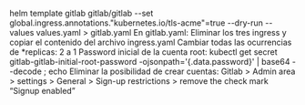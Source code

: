 helm template gitlab gitlab/gitlab --set global.ingress.annotations."kubernetes\.io/tls-acme"=true --dry-run --values values.yaml > gitlab.yaml
En gitlab.yaml:
Eliminar los tres ingress y copiar el contenido del archivo ingress.yaml
Cambiar todas las ocurrencias de *replicas: 2 a 1
Password inicial de la cuenta root:
kubectl get secret gitlab-gitlab-initial-root-password -ojsonpath='{.data.password}' | base64 --decode ; echo
Eliminar la posibilidad de crear cuentas:
Gitlab > Admin area > settings > General > Sign-up restrictions > remove the check mark “Signup enabled”